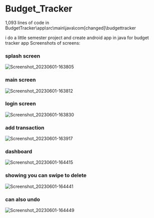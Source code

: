 # Budget_Tracker
1,093 lines of code in BudgetTracker\app\src\main\java\com\[changed]\budgettracker

i do a little semester project and create android app in java for budget tracker app
Screenshots of screens:
### splash screen
![Screenshot_20230601-163805](https://github.com/Siamax1/Budget_Tracker/assets/111352185/e71b3e34-e031-420c-9fdb-215cac70f418)
### main screen
![Screenshot_20230601-163812](https://github.com/Siamax1/Budget_Tracker/assets/111352185/a635944c-12cd-4d22-897a-2bdc809f0a38)
### login screen
![Screenshot_20230601-163830](https://github.com/Siamax1/Budget_Tracker/assets/111352185/c3d559c5-8790-46b3-81c6-b3c748ec1af4)
### add transaction
![Screenshot_20230601-163917](https://github.com/Siamax1/Budget_Tracker/assets/111352185/840f9865-bc91-44fe-a91f-52a7ce54e7a2)
### dashboard
![Screenshot_20230601-164415](https://github.com/Siamax1/Budget_Tracker/assets/111352185/bdcbf7b3-bc24-4aa8-acf8-2b42a98afda6)
### showing you can swipe to delete
![Screenshot_20230601-164441](https://github.com/Siamax1/Budget_Tracker/assets/111352185/52d84061-e7c0-488c-b1fa-0ba08c526a1d)
### can also undo
![Screenshot_20230601-164449](https://github.com/Siamax1/Budget_Tracker/assets/111352185/ec4a1860-eb81-4146-b755-a33592f4b844)
